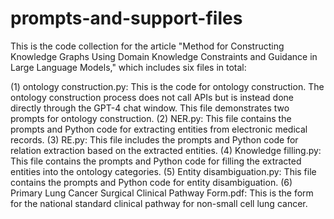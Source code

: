 # prompts-and-support-files
This is the code collection for the article "Method for Constructing Knowledge Graphs Using Domain Knowledge Constraints and Guidance in Large Language Models," which includes six files in total:

(1) ontology construction.py: This is the code for ontology construction. The ontology construction process does not call APIs but is instead done directly through the GPT-4 chat window. This file demonstrates two prompts for ontology construction.
(2) NER.py: This file contains the prompts and Python code for extracting entities from electronic medical records.
(3) RE.py: This file includes the prompts and Python code for relation extraction based on the extracted entities.
(4) Knowledge filling.py: This file contains the prompts and Python code for filling the extracted entities into the ontology categories.
(5) Entity disambiguation.py: This file contains the prompts and Python code for entity disambiguation.
(6) Primary Lung Cancer Surgical Clinical Pathway Form.pdf: This is the form for the national standard clinical pathway for non-small cell lung cancer.
